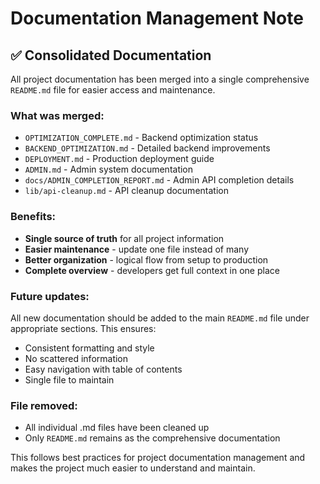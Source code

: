 # Documentation Management Note

## ✅ Consolidated Documentation

All project documentation has been merged into a single comprehensive `README.md` file for easier access and maintenance.

### What was merged:
- `OPTIMIZATION_COMPLETE.md` - Backend optimization status
- `BACKEND_OPTIMIZATION.md` - Detailed backend improvements  
- `DEPLOYMENT.md` - Production deployment guide
- `ADMIN.md` - Admin system documentation
- `docs/ADMIN_COMPLETION_REPORT.md` - Admin API completion details
- `lib/api-cleanup.md` - API cleanup documentation

### Benefits:
- **Single source of truth** for all project information
- **Easier maintenance** - update one file instead of many
- **Better organization** - logical flow from setup to production
- **Complete overview** - developers get full context in one place

### Future updates:
All new documentation should be added to the main `README.md` file under appropriate sections. This ensures:
- Consistent formatting and style
- No scattered information
- Easy navigation with table of contents
- Single file to maintain

### File removed:
- All individual .md files have been cleaned up
- Only `README.md` remains as the comprehensive documentation

This follows best practices for project documentation management and makes the project much easier to understand and maintain.
